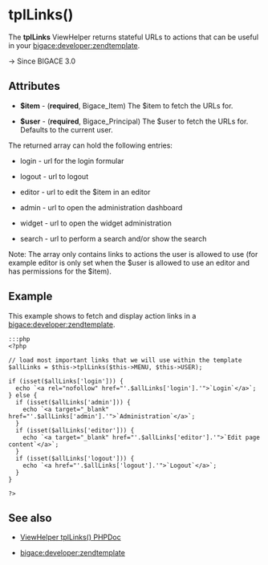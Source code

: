 # tplLinks()

The **tplLinks** ViewHelper returns stateful URLs to actions that can be useful in your [bigace:developer:zendtemplate](developer/zendtemplate).

-> Since BIGACE 3.0

## Attributes


*  **$item** - (__required__, Bigace_Item)
    The $item to fetch the URLs for. 

*  **$user** - (__required__, Bigace_Principal)
    The $user to fetch the URLs for. Defaults to the current user.

The returned array can hold the following entries:

*  login - url for the login formular

*  logout - url to logout

*  editor - url to edit the $item in an editor

*  admin - url to open the administration dashboard

*  widget - url to open the widget administration

*  search - url to perform a search and/or show the search

Note: The array only contains links to actions the user is allowed to use (for example editor is only set when the $user is allowed to use an editor and has permissions for the $item).

## Example

This example shows to fetch and display action links in a [bigace:developer:zendtemplate](developer/zendtemplate).

	:::php
	<?php
	
	// load most important links that we will use within the template
	$allLinks = $this->tplLinks($this->MENU, $this->USER);
	
	if (isset($allLinks['login'])) {
	  echo `<a rel="nofollow" href="'.$allLinks['login'].'">`Login`</a>`;
	} else {
	  if (isset($allLinks['admin'])) {
	    echo `<a target="_blank" href="'.$allLinks['admin'].'">`Administration`</a>`;
	  }
	  if (isset($allLinks['editor'])) {
	    echo `<a target="_blank" href="'.$allLinks['editor'].'">`Edit page content`</a>`;
	  }
	  if (isset($allLinks['logout'])) {
	    echo `<a href="'.$allLinks['logout'].'">`Logout`</a>`;
	  }
	}
	
	?>


## See also

*  [ViewHelper tplLinks() PHPDoc](http://api.bigace-cms.com/latest/Bigace_Zend/View_Helper/Bigace_Zend_View_Helper_TplLinks.html)

*  [bigace:developer:zendtemplate](developer/zendtemplate)

